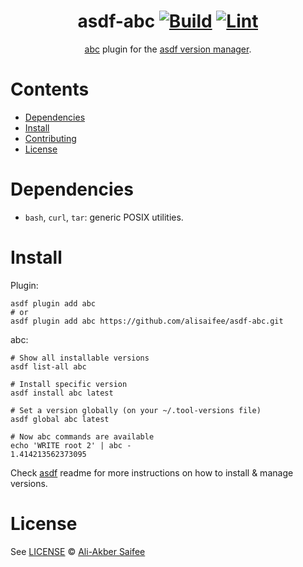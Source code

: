 <div align="center">

# asdf-abc [![Build](https://github.com/alisaifee/asdf-abc/actions/workflows/build.yml/badge.svg)](https://github.com/alisaifee/asdf-abc/actions/workflows/build.yml) [![Lint](https://github.com/alisaifee/asdf-abc/actions/workflows/lint.yml/badge.svg)](https://github.com/alisaifee/asdf-abc/actions/workflows/lint.yml)


[abc](https://homepages.cwi.nl/~steven/abc) plugin for the [asdf version manager](https://asdf-vm.com).

</div>

# Contents

- [Dependencies](#dependencies)
- [Install](#install)
- [Contributing](#contributing)
- [License](#license)

# Dependencies

- `bash`, `curl`, `tar`: generic POSIX utilities.

# Install

Plugin:

```shell
asdf plugin add abc
# or
asdf plugin add abc https://github.com/alisaifee/asdf-abc.git
```

abc:

```shell
# Show all installable versions
asdf list-all abc

# Install specific version
asdf install abc latest

# Set a version globally (on your ~/.tool-versions file)
asdf global abc latest

# Now abc commands are available
echo 'WRITE root 2' | abc -
1.414213562373095
```

Check [asdf](https://github.com/asdf-vm/asdf) readme for more instructions on how to
install & manage versions.

# License

See [LICENSE](LICENSE) © [Ali-Akber Saifee](https://github.com/alisaifee/)
